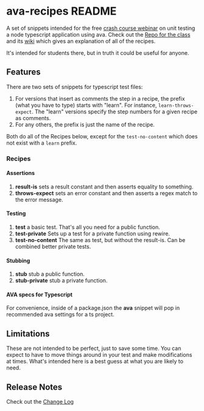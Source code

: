# ava-recipes README

A set of snippets intended for the free [crash course webinar](https://youtu.be/i0NsmEfn0XU) on unit testing  a node typescript application using ava.  Check out the [Repo for the class](https://github.com/YizYah/testingWebinar) and its [wiki](https://github.com/YizYah/testingWebinar/wiki) which gives an explanation of all of the recipes.

It's intended for students there, but in truth it could be useful for anyone.

## Features

There are two sets of snippets for typescript test files:

1. For versions that insert as comments the step in a recipe, the prefix (what you have to type) starts with "learn".  For instance, `learn-throws-expect`.  The "learn" versions specify the step numbers for a given recipe as comments.
2. For any others, the prefix is just the name of the recipe.

Both do all of the Recipes below, except for the `test-no-content` which does not exist with a `learn` prefix.

### Recipes

#### Assertions

1. **result-is** sets a result constant and then asserts equality to something.
2. **throws-expect** sets an error constant and then asserts a regex match to the error message.

#### Testing

1. **test** a basic test.  That's all you need for a public function.
2. **test-private** Sets up a test for a private function using rewire.
3. **test-no-content** The same as test, but without the result-is. Can be combined better private tests.

#### Stubbing

1. **stub** stub a public function.
2. **stub-private** stub a private function.

#### AVA specs for Typescript

For convenience, inside of a package.json the **ava** snippet will pop in recommended ava settings for a ts project.

## Limitations

These are not intended to be perfect, just to save some time.  You can expect to have to move things around in your test and make modifications at times.  What's intended here is a best guess at what you are likely to need.

## Release Notes

Check out the [Change Log](CHANGELOG.md)
